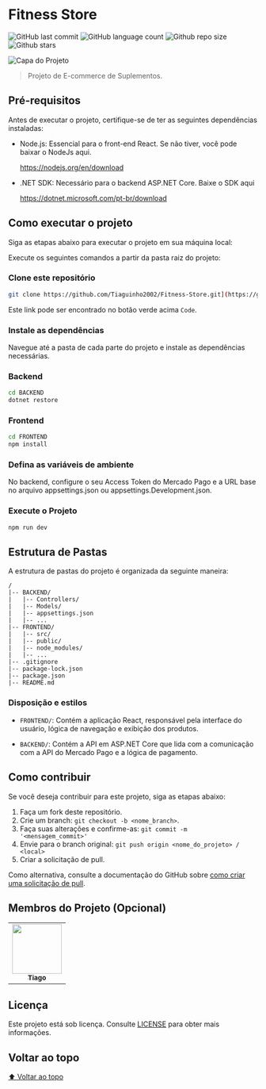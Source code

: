 # Fitness Store

<!-- Shields Exemplo, existem N diferentes shield em https://shields.io/ -->
![GitHub last commit](https://img.shields.io/github/last-commit/seu-usuario/seu-repositorio)
![GitHub language count](https://img.shields.io/github/languages/count/seu-usuario/seu-repositorio)
![Github repo size](https://img.shields.io/github/repo-size/seu-usuario/seu-repositorio)
![Github stars](https://img.shields.io/github/stars/seu-usuario/seu-repositorio?style=social)

![Capa do Projeto](https://github.com/user-attachments/assets/0eae2176-134d-4907-8f34-89cba5d73254)

> Projeto de E-commerce de Suplementos.

## Pré-requisitos

Antes de executar o projeto, certifique-se de ter as seguintes dependências instaladas:

- Node.js: Essencial para o front-end React. Se não tiver, você pode baixar o NodeJs aqui.

    https://nodejs.org/en/download

- .NET SDK: Necessário para o backend ASP.NET Core. Baixe o SDK aqui 

    https://dotnet.microsoft.com/pt-br/download

## Como executar o projeto

Siga as etapas abaixo para executar o projeto em sua máquina local:

Execute os seguintes comandos a partir da pasta raiz do projeto:

<!-- Aqui é tudo exemplo, só trocar -->

### Clone este repositório

```bash
git clone https://github.com/Tiaguinho2002/Fitness-Store.git](https://github.com/Tiaguinho2002/Fitness-Store.git
```

Este link pode ser encontrado no botão verde acima `Code`.

### Instale as dependências
Navegue até a pasta de cada parte do projeto e instale as dependências necessárias.

### Backend
```bash
cd BACKEND
dotnet restore
```

### Frontend
```bash
cd FRONTEND
npm install
```

### Defina as variáveis de ambiente

No backend, configure o seu Access Token do Mercado Pago e a URL base no arquivo appsettings.json ou appsettings.Development.json.

### Execute o Projeto

```bash
npm run dev
```

## Estrutura de Pastas

A estrutura de pastas do projeto é organizada da seguinte maneira:

```text
/
|-- BACKEND/
|   |-- Controllers/
|   |-- Models/
|   |-- appsettings.json
|   |-- ...
|-- FRONTEND/
|   |-- src/
|   |-- public/
|   |-- node_modules/
|   |-- ...
|-- .gitignore
|-- package-lock.json
|-- package.json
|-- README.md
```

<!-- Outra forma de descrever é em texto corrido -->

### Disposição e estilos

* `FRONTEND/`: Contém a aplicação React, responsável pela interface do usuário, lógica de navegação e exibição dos produtos.

* `BACKEND/`: Contém a API em ASP.NET Core que lida com a comunicação com a API do Mercado Pago e a lógica de pagamento.

## Como contribuir

Se você deseja contribuir para este projeto, siga as etapas abaixo:

1. Faça um fork deste repositório.
2. Crie um branch: `git checkout -b <nome_branch>`.
3. Faça suas alterações e confirme-as: `git commit -m '<mensagem_commit>'`
4. Envie para o branch original: `git push origin <nome_do_projeto> / <local>`
5. Criar a solicitação de pull.

Como alternativa, consulte a documentação do GitHub sobre [como criar uma solicitação de pull](https://help.github.com/en/github/collaborating-with-issues-and-pull-requests/creating-a-pull-request).

## Membros do Projeto (Opcional)

<table>
  <tr>
    <td align="center">
      <a href="https://github.com/tiaguinho2002">
        <img src="https://github.com/tiaguinho2002.png" width="100px">
        <br>
        <sub>
          <b>Tiago</b>
        </sub>
      </a>
    </td>
  </tr>
</table>

## Licença

Este projeto está sob licença. Consulte [LICENSE](LICENSE.md) para obter mais informações.

## Voltar ao topo

[⬆ Voltar ao topo](#título)




    
